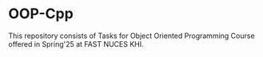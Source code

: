 # OOP-Cpp

This repository consists of Tasks for Object Oriented Programming Course offered in Spring'25 at FAST NUCES KHI. 

